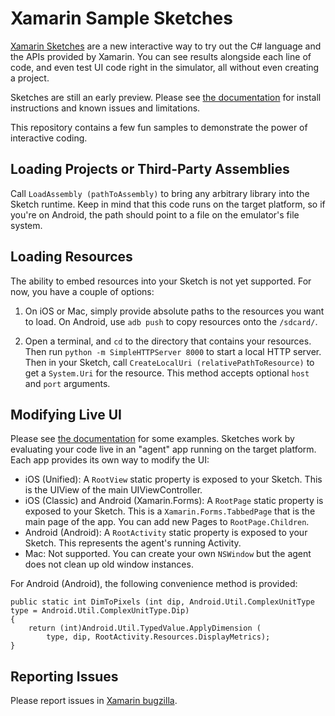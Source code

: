 Xamarin Sample Sketches
=======================

[Xamarin Sketches](http://developer.xamarin.com/guides/cross-platform/sketches/)
are a new interactive way to try out the C# language and the APIs provided by
Xamarin. You can see results alongside each line of code, and even test UI code
right in the simulator, all without even creating a project.

Sketches are still an early preview. Please see [the documentation](http://developer.xamarin.com/guides/cross-platform/sketches/)
for install instructions and known issues and limitations.

This repository contains a few fun samples to demonstrate the power of interactive
coding.

Loading Projects or Third-Party Assemblies
-----------------------------------------

Call `LoadAssembly (pathToAssembly)` to bring any arbitrary library into
the Sketch runtime. Keep in mind that this code runs on the target platform,
so if you're on Android, the path should point to a file on the emulator's
file system.

Loading Resources
-----------------

The ability to embed resources into your Sketch is not yet supported. For now,
you have a couple of options:

1. On iOS or Mac, simply provide absolute paths to the resources you want to
   load. On Android, use `adb push` to copy resources onto the `/sdcard/`.

2. Open a terminal, and `cd` to the directory that contains your resources.
   Then run `python -m SimpleHTTPServer 8000` to start a local HTTP server.
   Then in your Sketch, call `CreateLocalUri (relativePathToResource)` to get
   a `System.Uri` for the resource. This method accepts optional `host` and
   `port` arguments.

Modifying Live UI
-----------------

Please see [the documentation](http://staging-docs.xamarin.com/guides/cross-platform/sketches/walkthrough/)
for some examples. Sketches work by evaluating your code live in an "agent" app
running on the target platform. Each app provides its own way to modify the UI:

* iOS (Unified): A `RootView` static property is exposed to your Sketch. This
  is the UIView of the main UIViewController.
* iOS (Classic) and Android (Xamarin.Forms): A `RootPage` static property is
  exposed to your Sketch. This is a `Xamarin.Forms.TabbedPage` that is the
  main page of the app. You can add new Pages to `RootPage.Children`.
* Android (Android): A `RootActivity` static property is exposed to your Sketch.
  This represents the agent's running Activity.
* Mac: Not supported. You can create your own `NSWindow` but the agent does not
  clean up old window instances.

For Android (Android), the following convenience method is provided:

	public static int DimToPixels (int dip, Android.Util.ComplexUnitType type = Android.Util.ComplexUnitType.Dip)
	{
		return (int)Android.Util.TypedValue.ApplyDimension (
			type, dip, RootActivity.Resources.DisplayMetrics);
	}

Reporting Issues
----------------

Please report issues in [Xamarin bugzilla](https://bugzilla.xamarin.com/enter_bug.cgi?product=Xamarin%20Studio&component=Sketches).
